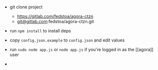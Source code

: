 - git clone project
	- https://gitlab.com/fedstoa/agora-ctzn
	- git@gitlab.com:fedstoa/agora-ctzn.git

- run `npm install` to install deps
- copy `config.json.example` to `config.json` and edit values
- run `sudo node app.js` or `node app.js` if you're logged in as the [[agora]] user
- 